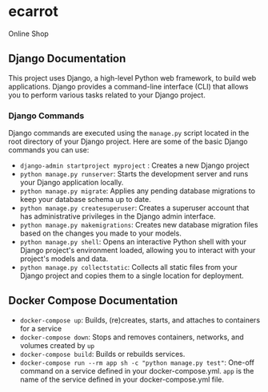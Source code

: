 # ecarrot

Online Shop

## Django Documentation

This project uses Django, a high-level Python web framework, to build web applications. Django provides a command-line interface (CLI) that allows you to perform various tasks related to your Django project.

### Django Commands

Django commands are executed using the `manage.py` script located in the root directory of your Django project. Here are some of the basic Django commands you can use:

- `django-admin startproject myproject` : Creates a new Django project
- `python manage.py runserver`: Starts the development server and runs your Django application locally.
- `python manage.py migrate`: Applies any pending database migrations to keep your database schema up to date.
- `python manage.py createsuperuser`: Creates a superuser account that has administrative privileges in the Django admin interface.
- `python manage.py makemigrations`: Creates new database migration files based on the changes you made to your models.
- `python manage.py shell`: Opens an interactive Python shell with your Django project's environment loaded, allowing you to interact with your project's models and data.
- `python manage.py collectstatic`: Collects all static files from your Django project and copies them to a single location for deployment.

## Docker Compose Documentation

- `docker-compose up`: Builds, (re)creates, starts, and attaches to containers for a service
- `docker-compose down`: Stops and removes containers, networks, and volumes created by `up`
- `docker-compose build`: Builds or rebuilds services.
- `docker-compose run --rm app sh -c "python manage.py test"`: One-off command on a service defined in your docker-compose.yml. `app` is the name of the service defined in your docker-compose.yml file.
